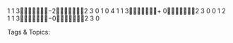 1 1 3−22 3 0
1 0 4
1 1 3+ 02 3 0
0 1 2
1 1 3−02 3 0

   Tags & Topics:
   